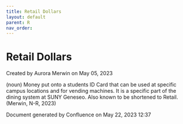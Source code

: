 ```yaml
---
title: Retail Dollars
layout: default
parent: R
nav_order:
---
```


# Retail Dollars

Created by  Aurora Merwin on May 05, 2023

(noun) Money put onto a students ID Card that can be used at specific campus locations and for vending machines. It is a specific part of the dining system at SUNY Geneseo. Also known to be shortened to Retail. (Merwin, N-R, 2023)

Document generated by Confluence on May 22, 2023 12:37


